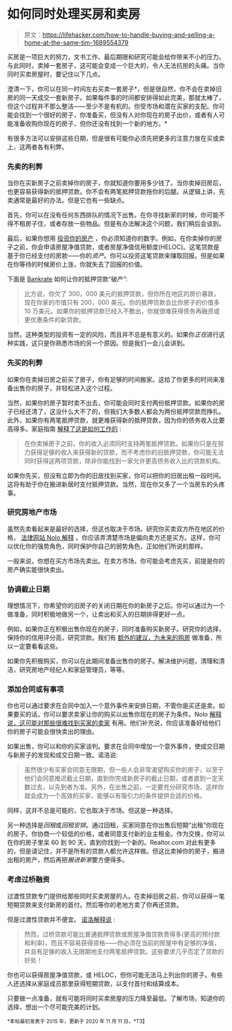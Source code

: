 # 如何同时处理买房和卖房

> 原文：<https://lifehacker.com/how-to-handle-buying-and-selling-a-home-at-the-same-tim-1689554379>

买房是一项巨大的努力，文书工作、最后期限和研究可能会给你带来不小的压力。与此同时，卖掉一套房子，这可能会变成一个巨大的，令人无法抗拒的头痛。当你同时买卖房屋时，要记住以下几点。



澄清一下，你可以在同一时间左右买卖一套房子*，但是很自然，你不会在卖掉旧房的同一天成交一套新房子。如果每件事的时间都安排得如此完美，那就太棒了，但这个过程并不那么整洁——至少不是有机的。你受市场和潜在买家的支配。你可能会找到一个很好的房子，你准备买，但没有人对你现在的房子出价，或者有人可能准备收购你现在的房子，但你还没有找到一个新的地方。*

有很多方法可以安排这些日期，但是很有可能你必须先把更多的注意力放在买或卖上，这两者各有利弊。

### **先卖的利弊**

当你在买新房子之前卖掉你的房子，你就知道你要用多少钱了。当你卖掉旧房后，也更容易获得新的抵押贷款。你不会有两笔抵押贷款拖你的后腿。从逻辑上讲，先卖通常是最好的办法。但是它也有一些缺点。

首先，你可以在没有任何东西排队的情况下出售。在你寻找新家的时候，你可能不得不租房子住，或者存放一些物品。但是有办法解决这个问题，我们稍后会谈到。

最后，如果你想用 [投资你的房产](http://www.bankrate.com/finance/home-equity/reasons-to-use-home-equity-1.aspx) ，你必须知道你的数字。例如，在你卖掉你的房子之前，你会申请房屋净值贷款，或者房屋净值信用额度(HELOC)。这笔贷款是基于你已经支付的房款——你的*资产*。你可以投资这笔贷款来赚取回报。但是如果在你等待的时候房价上涨，你就失去了回报的价值。

下面是 [Bankrate](https://www.bankrate.com/home-equity/reasons-to-use-home-equity/) 如何让你的抵押贷款“破产”:

> 比方说，你欠了 300，000 美元的抵押贷款，但你所在地区的房价暴跌，现在你家的市值只有 200，000 美元。你的抵押贷款会比你房子的价值多 10 万美元。如果你的抵押贷款已经入不敷出，你就很难获得债务再融资或更优惠条件的新贷款。

当然，这种类型的投资有一定的风险，而且并不总是有意义的。如果你*正在*进行这种实践，这只是你熟悉市场的另一个原因。但是我们一会儿会讲到。

### **先买的利弊**

如果你在卖掉旧房之前买了房子，你有足够的时间搬家。这给了你更多的时间来准备出售你的房子，并轻松进入这个过程。

当然，如果你的房子暂时卖不出去，你可能会同时支付两份抵押贷款。如果你的房子已经还清了，这没什么大不了的，但我们大多数人都会为两份抵押贷款而挣扎。此外，如果你有两笔抵押贷款，就更难获得新的抵押贷款，因为你的债务收入比要高得多。家庭指南 [解释了这是如何工作的](http://homeguides.sfgate.com/can-home-loan-trying-sell-current-home-88366.html) :

> 在你卖掉房子之前，你的收入必须同时支持两笔抵押贷款。如果你只是在努力获得足够的收入来获得新的贷款，而不考虑你的旧抵押贷款，你可能无法同时获得这两项贷款，除非你能找到一家允许更高债务收入比的贷款机构。

如果你先买，但没有立即为你的旧居找到买家，你可以把你的旧居出租一段时间。这将有助于你在搬进新居时支付抵押贷款。当然，现在你又多了一个当房东的头疼事。

### **研究房地产市场**

虽然先卖看起来是最好的选择，但这也取决于市场。研究你买卖双方所在地区的价格， [法律网站 Nolo 解释](http://www.nolo.com/legal-encyclopedia/moving-up-selling-home-buying-29788.html) 。你应该弄清楚市场是偏向卖方还是买方。这样，你可以优化你的强势角色，同时保护你自己的弱势角色，正如他们所说的那样。

一般来说，你想在买方市场先卖出。在卖方市场，你可能会考虑先买，前提是你的房产确实能很快卖出。

### **协调截止日期**

理想情况下，你希望你的旧房子的关闭日期在你的新房子之后。你可以通过为一个做准备，同时积极地做另一个，让卖出和买入的日期排得更好一点。

例如，如果你正在积极出售你现在的房子，同时准备购买新房子。研究你的选择，保持你的信用评分高，研究贷款。我们有 [额外的建议，为未来的购房](https://lifehacker.com/how-to-prepare-for-your-future-home-purchase-now-1562420833) 做准备，所以一定要看看这些。

如果你先积极购买，你可以在此期间准备出售你的房子。解决维护问题，清理和清洁，研究房地产经纪人和家庭管理员，等等。

### **添加合同或有事项**

你也可以通过要求在合同中加入一个意外事件来安排日期，不管你是买还是卖。如果要买的话，你可以要求卖家让你的购买以出售你现在的房子为条件。Nolo [解释说，这可能对那些很难找到买家的卖家](http://www.nolo.com/legal-encyclopedia/moving-up-selling-home-buying-29788.html) 有用。他们补充说，你应该准备好给他们你的房子可能会很快卖出的理由。

如果出售，你可以和你的买家谈判。要求在合同中增加一个意外事件，使成交日期与新房子的发现和成交日期一致。诺洛说:

> 虽然很少有买家会同意无限期，但一些人会非常渴望购买你的房子，以至于他们会同意推迟截止日期，直到你完成新房子的截止日期，或者直到一定天数过去，以先到者为准。另外，在出售之前，一定要充分研究市场，这样你就会成为一个高效的买家，能够以有吸引力的条件提供合适的价格。

同样，这并不总是可能的，它也取决于市场。但这是一种选择。

另一种选择是*回租*或*回租安排*。通过回租，买家同意在你出售后短期“出租”你现在的房子。你协商一个较低的价格，或者同意支付新的业主租金。作为交换，你可以在你的房子里呆 60 到 90 天，直到你找到一个新的。Realtor.com 对此有更多的，但是请记住，并不是所有的贷款人都允许这样做。但这比卖掉你的房子，搬进出租的房产，然后再把*搬进新家*要方便得多。

### **考虑过桥融资**

过渡性贷款专门提供给那些同时买卖房屋的人。在卖掉旧房之前，你可以获得一笔短期贷款来支付新房的首付。然后等你的老地方卖了你再还贷款。

但是过渡性贷款并不便宜。 [诺洛解释说](https://www.nolo.com/legal-encyclopedia/moving-up-selling-home-buying-29788.html) :

> 然而，过桥贷款可能比普通抵押贷款或房屋净值贷款贵得多(更高的预付款和利率)，而且不容易获得资格——你必须在当前的房屋中有足够的净值，并且有足够的收入无限期地支付两笔抵押贷款。这些要求几乎否定了贷款的好处！

你也可以获得房屋净值贷款，或 HELOC，但你可能无法马上列出你的房子。有些人还选择从家庭成员那里获得短期贷款，以支付首付和结算成本。

只要做一点准备，就有可能将同时买卖房屋的压力降至最低。了解市场，知道你的选择，想出一个尽可能完美的计划。

<small>*本帖最初发表于 2015 年，更新于 2020 年 11 月 11 日。*T3】</small>